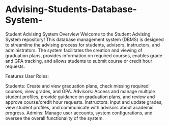 # Advising-Students-Database-System-

Student Advising System 
Overview
Welcome to the Student Advising System repository! This database management system (DBMS) is designed to streamline the advising process for students, advisors, instructors, and administrators. The system facilitates the creation and viewing of graduation plans, provides information on required courses, enables grade and GPA tracking, and allows students to submit course or credit hour requests.

Features
User Roles:

Students: Create and view graduation plans, check missing required courses, view grades, and GPA.
Advisors: Access and manage multiple student profiles, provide guidance on graduation plans, and review and approve course/credit hour requests.
Instructors: Input and update grades, view student profiles, and communicate with advisors about academic progress.
Admins: Manage user accounts, system configurations, and oversee the overall functionality of the system.
